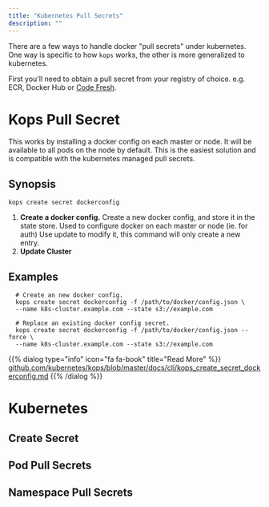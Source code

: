 ```yaml
---
title: "Kubernetes Pull Secrets"
description: ""
---
```

There are a few ways to handle docker "pull secrets" under kubernetes. One way is specific to how `kops` works, the other is more generalized to kubernetes.

First you'll need to obtain a pull secret from your registry of choice.
e.g. ECR, Docker Hub or [Code Fresh](https://codefresh.io/docs/docs/docker-registries/codefresh-registry/).

# Kops Pull Secret

This works by installing a docker config on each master or node. It will be available to all pods on the node by default. This is the easiest solution and is compatible with the kubernetes managed pull secrets.

##  Synopsis

```
kops create secret dockerconfig
```

1. __Create a docker config.__ Create a new docker config, and store it in the state store. Used to configure docker on each master or node (ie. for auth) Use update to modify it, this command will only create a new entry.
2. __Update Cluster__

## Examples

```
  # Create an new docker config.
  kops create secret dockerconfig -f /path/to/docker/config.json \
  --name k8s-cluster.example.com --state s3://example.com

  # Replace an existing docker config secret.
  kops create secret dockerconfig -f /path/to/docker/config.json --force \
  --name k8s-cluster.example.com --state s3://example.com
```



{{% dialog type="info" icon="fa fa-book" title="Read More" %}}
[github.com/kubernetes/kops/blob/master/docs/cli/kops_create_secret_dockerconfig.md](https://github.com/kubernetes/kops/blob/master/docs/cli/kops_create_secret_dockerconfig.md)
{{% /dialog %}}

# Kubernetes

## Create Secret

## Pod Pull Secrets

## Namespace Pull Secrets
